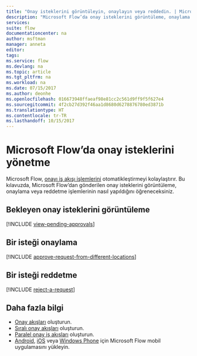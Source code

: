 ```yaml
---
title: "Onay isteklerini görüntüleyin, onaylayın veya reddedin. | Microsoft Docs"
description: "Microsoft Flow’da onay isteklerini görüntüleme, onaylama veya reddetme işlemlerinin nasıl yapıldığını öğrenin."
services: 
suite: flow
documentationcenter: na
author: msftman
manager: anneta
editor: 
tags: 
ms.service: flow
ms.devlang: na
ms.topic: article
ms.tgt_pltfrm: na
ms.workload: na
ms.date: 07/15/2017
ms.author: deonhe
ms.openlocfilehash: 016673948ffaeaf98e81cc2c561d9ff9f5f627e4
ms.sourcegitcommit: 4f2cb27d392f46aa1d8680d6278876780ed3871b
ms.translationtype: HT
ms.contentlocale: tr-TR
ms.lasthandoff: 10/15/2017
---
```

# <a name="manage-approval-requests-in-microsoft-flow"></a>Microsoft Flow’da onay isteklerini yönetme
Microsoft Flow, [onayı iş akışı işlemlerini](modern-approvals.md) otomatikleştirmeyi kolaylaştırır. Bu kılavuzda, Microsoft Flow’dan gönderilen onay isteklerini görüntüleme, onaylama veya reddetme işlemlerinin nasıl yapıldığını öğreneceksiniz.

## <a name="view-pending-approval-requests"></a>Bekleyen onay isteklerini görüntüleme
[!INCLUDE [view-pending-approvals](includes/view-pending-approvals.md)]

## <a name="approve-a-request"></a>Bir isteği onaylama
[!INCLUDE [approve-request-from-different-locations](includes/approve-request-from-different-locations.md)]

## <a name="reject-a-request"></a>Bir isteği reddetme
[!INCLUDE [reject-a-request](includes/reject-a-request.md)]

## <a name="learn-more"></a>Daha fazla bilgi
* [Onay akışları](modern-approvals.md) oluşturun.
* [Sıralı onay akışları](sequential-modern-approvals.md) oluşturun.
* [Paralel onay iş akışları](parallel-modern-approvals.md) oluşturun.
* [Android](https://aka.ms/flowmobiledocsandroid), [iOS](https://aka.ms/flowmobiledocsios) veya [Windows Phone](https://aka.ms/flowmobilewindows) için Microsoft Flow mobil uygulamasını yükleyin.

